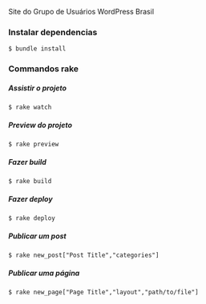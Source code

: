 Site do Grupo de Usuários WordPress Brasil

### Instalar dependencias ###

    $ bundle install

### Commandos rake ###

##### Assistir o projeto #####

    $ rake watch

##### Preview do projeto #####

    $ rake preview

##### Fazer build #####

    $ rake build

##### Fazer deploy #####

    $ rake deploy

##### Publicar um post #####

    $ rake new_post["Post Title","categories"]

##### Publicar uma página #####

    $ rake new_page["Page Title","layout","path/to/file"]
